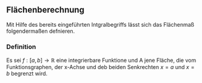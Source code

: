 ## Flächenberechnung

Mit Hilfe des bereits eingeführten Intgralbegriffs lässt sich das Flächenmaß folgendermaßen defnieren.

### Definition

Es sei $f:[a,b]\rightarrow\mathbb{R}$ eine integrierbare  Funktione und A jene Fläche, die vom Funktionsgraphen, der x-Achse und deb beiden Senkrechten $x=a$ und $x=b$ begrenzt wird.
